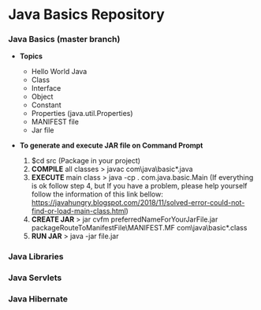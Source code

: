 # Java Basics Repository

### Java Basics (master branch) 

- **Topics**
	- Hello World Java
	- Class
	- Interface
	- Object
	- Constant
	- Properties (java.util.Properties)
	- MANIFEST file
	- Jar file

- **To generate and execute JAR file on Command Prompt**
	
	1. $cd src (Package in your project)
	2. **COMPILE** all classes > javac com\java\basic\*.java
	3. **EXECUTE** main class > java -cp . com.java.basic.Main
	(If everything is ok follow step 4, but If you have a problem, please help yourself follow the information of this link bellow: https://javahungry.blogspot.com/2018/11/solved-error-could-not-find-or-load-main-class.html)
	4. **CREATE JAR** > jar cvfm preferredNameForYourJarFile.jar packageRouteToManifestFile\MANIFEST.MF com\java\basic\*.class
	5. **RUN JAR** > java -jar file.jar

### Java Libraries

### Java Servlets

### Java Hibernate
